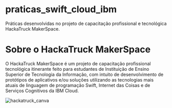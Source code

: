 # praticas_swift_cloud_ibm
Práticas desenvolvidas no projeto de capacitação profissional e tecnológica HackaTruck MakerSpace.

# Sobre o HackaTruck MakerSpace
O HackaTruck MakerSpace é um projeto de capacitação profissional tecnológica itinerante feito para estudantes de Instituição de Ensino Superior de Tecnologia da Informação, com intuito de desenvolvimento de protótipos de aplicativos e/ou soluções utilizando as tecnologias mais atuais de linguagem de programação Swift, Internet das Coisas e de Serviços Cognitivos da IBM Cloud.

![hackatruck_canva](https://github.com/DevMayTry/praticas_swift_cloud_ibm/assets/93104778/c8c2fa9a-9c7f-41bc-a2cf-d6815b858400)
